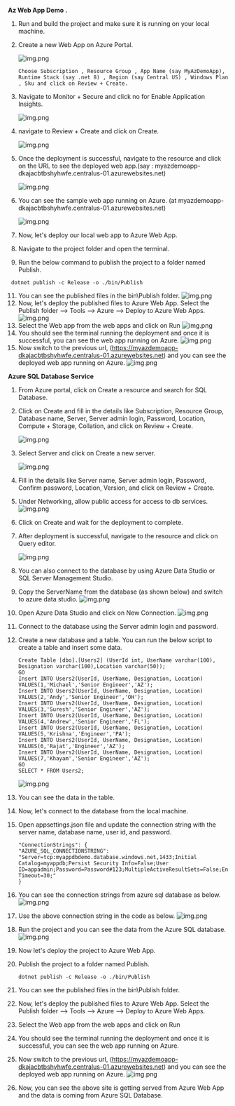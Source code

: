**Az Web App Demo .**

1. Run and build the project and make sure it is running on your local machine.
2. Create a new Web App on Azure Portal.
   
   ![img.png](SampleAzWebApp/Images/img.png)
   
   ```
   Choose Subscription , Resource Group , App Name (say MyAzDemoApp), Runtime Stack (say .net 8) , Region (say Central US) , Windows Plan , Sku and click on Review + Create.
   ```
4. Navigate to Monitor + Secure and click no for Enable Application Insights.
   
   ![img.png](SampleAzWebApp/Images/img_1.png)
5. navigate to Review + Create and click on Create.
   
   ![img.png](SampleAzWebApp/Images/img_2.png)
6. Once the deployment is successful, navigate to the resource and click on the URL to see the deployed web app.(say : myazdemoapp-dkajacbtbshyhwfe.centralus-01.azurewebsites.net)
   
   ![img.png](SampleAzWebApp/Images/img_3.png)
7. You can see the sample web app running on Azure. (at myazdemoapp-dkajacbtbshyhwfe.centralus-01.azurewebsites.net)
    
   ![img.png](SampleAzWebApp/Images/img_4.png)
8. Now, let's deploy our local web app to Azure Web App.

9. Navigate to the project folder and open the terminal.

10. Run the below command to publish the project to a folder named Publish.
   ```
    dotnet publish -c Release -o ./bin/Publish
   ```

11. You can see the published files in the bin\Publish folder.
    ![img.png](SampleAzWebApp/Images/img_5.png)
12. Now, let's deploy the published files to Azure Web App. 
    Select the Publish folder --> Tools --> Azure --> Deploy to Azure Web Apps.
    ![img.png](SampleAzWebApp/Images/img_6.png)
13. Select the Web app from the web apps and click on Run
    ![img.png](SampleAzWebApp/Images/img_7.png)
14. You should see the terminal running the deployment and once it is successful, you can see the web app running on Azure.
    ![img.png](SampleAzWebApp/Images/img_8.png)
15. Now switch to the previous url, (https://myazdemoapp-dkajacbtbshyhwfe.centralus-01.azurewebsites.net) and you can see the deployed web app running on Azure.
    ![img.png](SampleAzWebApp/Images/img_9.png)

**Azure SQL Database Service**
1. From Azure portal, click on Create a resource and search for SQL Database.
2. Click on Create and fill in the details like Subscription, Resource Group, Database name, Server, Server admin login, Password, Location, Compute + Storage, Collation, and click on Review + Create.

   ![img.png](SampleAzWebApp/Images/img_10.png)
3. Select Server and click on Create a new server.

   ![img.png](SampleAzWebApp/Images/img_11.png)
4. Fill in the details like Server name, Server admin login, Password, Confirm password, Location, Version, and click on Review + Create.
   
5. Under Networking, allow public access for access to db services.
   ![img.png](SampleAzWebApp/Images/img_12.png)
7. Click on Create and wait for the deployment to complete.
8. After deployment is successful, navigate to the resource and click on Query editor.

    ![img.png](SampleAzWebApp/Images/img_13.png) 
9. You can also connect to the database by using Azure Data Studio or SQL Server Management Studio.
    
10. Copy the ServerName from the database (as shown below) and switch to azure data studio.
    ![img.png](SampleAzWebApp/Images/img_20.png)
11. Open Azure Data Studio and click on New Connection.
    ![img.png](SampleAzWebApp/Images/img_21.png)


9. Connect to the database using the Server admin login and password.
10. Create a new database and a table. You can run the below script to create a table and insert some data.
    ```
    Create Table [dbo].[Users2] (UserId int, UserName varchar(100), Designation varchar(100),Location varchar(50));
    GO
    Insert INTO Users2(UserId, UserName, Designation, Location) VALUES(1,'Michael','Senior Engineer','AZ');
    Insert INTO Users2(UserId, UserName, Designation, Location) VALUES(2,'Andy','Senior Engineer','OH');
    Insert INTO Users2(UserId, UserName, Designation, Location) VALUES(3,'Suresh','Senior Engineer','AZ');
    Insert INTO Users2(UserId, UserName, Designation, Location) VALUES(4,'Andrew','Senior Engineer','FL');
    Insert INTO Users2(UserId, UserName, Designation, Location) VALUES(5,'Krishna','Engineer','PA');
    Insert INTO Users2(UserId, UserName, Designation, Location) VALUES(6,'Rajat','Engineer','AZ');
    Insert INTO Users2(UserId, UserName, Designation, Location) VALUES(7,'Khayam','Senior Engineer','AZ');    
    GO
    SELECT * FROM Users2;
    ```
    ![img.png](SampleAzWebApp/Images/img_14.png)
11. You can see the data in the table.
12. Now, let's connect to the database from the local machine.
13. Open appsettings.json file and update the connection string with the server name, database name, user id, and password.
    ```
    "ConnectionStrings": {
    "AZURE_SQL_CONNECTIONSTRING": "Server=tcp:myappdbdemo.database.windows.net,1433;Initial Catalog=myappdb;Persist Security Info=False;User ID=appadmin;Password=Password#123;MultipleActiveResultSets=False;Encrypt=True;TrustServerCertificate=False;Connection Timeout=30;"
    }
    ```
14. You can see the connection strings from azure sql database as below.
    ![img.png](SampleAzWebApp/Images/img_19.png)
14. Use the above connection string in the code as below.
    ![img.png](SampleAzWebApp/Images/img_17.png)
    
15. Run the project and you can see the data from the Azure SQL database.
    ![img.png](SampleAzWebApp/Images/img_15.png)
16. Now let's deploy the project to Azure Web App.
17. Publish the project to a folder named Publish.
    ```
    dotnet publish -c Release -o ./bin/Publish
    ```
18. You can see the published files in the bin\Publish folder.
19. Now, let's deploy the published files to Azure Web App. 
    Select the Publish folder --> Tools --> Azure --> Deploy to Azure Web Apps.
20. Select the Web app from the web apps and click on Run
21. You should see the terminal running the deployment and once it is successful, you can see the web app running on Azure.
22. Now switch to the previous url, (https://myazdemoapp-dkajacbtbshyhwfe.centralus-01.azurewebsites.net) and you can see the deployed web app running on Azure.
    ![img.png](SampleAzWebApp/Images/img_18.png)
23. Now, you can see the above site is getting served from Azure Web App and the data is coming from Azure SQL Database.